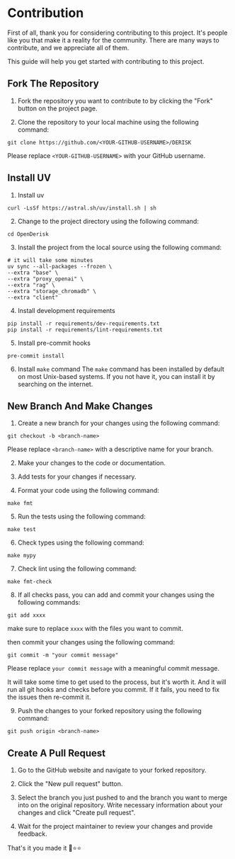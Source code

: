 # Contribution 

First of all, thank you for considering contributing to this project. 
It's people like you that make it a reality for the community. There are many ways to contribute, and we appreciate all of them.

This guide will help you get started with contributing to this project.

## Fork The Repository

1. Fork the repository you want to contribute to by clicking the "Fork" button on the project page.

2. Clone the repository to your local machine using the following command:

```
git clone https://github.com/<YOUR-GITHUB-USERNAME>/DERISK
```
Please replace `<YOUR-GITHUB-USERNAME>` with your GitHub username.


## Install UV

1. Install uv
```
curl -LsSf https://astral.sh/uv/install.sh | sh
```

2. Change to the project directory using the following command:
```
cd OpenDerisk
```

3. Install the project from the local source using the following command:
```
# it will take some minutes
uv sync --all-packages --frozen \
--extra "base" \
--extra "proxy_openai" \
--extra "rag" \
--extra "storage_chromadb" \
--extra "client"
```

4. Install development requirements
```
pip install -r requirements/dev-requirements.txt
pip install -r requirements/lint-requirements.txt
```

5. Install pre-commit hooks
```
pre-commit install
```

6. Install `make` command
The `make` command has been installed by default on most Unix-based systems. If you not 
have it, you can install it by searching on the internet.

## New Branch And Make Changes

1. Create a new branch for your changes using the following command:
```
git checkout -b <branch-name>
```
Please replace `<branch-name>` with a descriptive name for your branch.

2. Make your changes to the code or documentation.

3. Add tests for your changes if necessary.

4. Format your code using the following command:
```
make fmt
```

5. Run the tests using the following command:
```
make test
```

6. Check types using the following command:
```
make mypy
```

7. Check lint using the following command:
```
make fmt-check
```

8. If all checks pass, you can add and commit your changes using the following commands:
```
git add xxxx
```
make sure to replace `xxxx` with the files you want to commit.

then commit your changes using the following command:
```
git commit -m "your commit message"
```
Please replace `your commit message` with a meaningful commit message.

It will take some time to get used to the process, but it's worth it. And it will run 
all git hooks and checks before you commit. If it fails, you need to fix the issues 
then re-commit it.

9. Push the changes to your forked repository using the following command:
```
git push origin <branch-name>
```

## Create A Pull Request

1. Go to the GitHub website and navigate to your forked repository.

2. Click the "New pull request" button.

3. Select the branch you just pushed to and the branch you want to merge into on the original repository.
Write necessary information about your changes and click "Create pull request".

4. Wait for the project maintainer to review your changes and provide feedback.

That's it you made it 🐣⭐⭐

